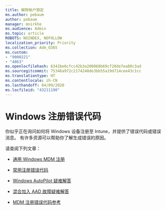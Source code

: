 ```yaml
---
title: 解除帐户锁定
ms.author: pebaum
author: pebaum
manager: mnirkhe
ms.audience: Admin
ms.topic: article
ROBOTS: NOINDEX, NOFOLLOW
localization_priority: Priority
ms.collection: Adm_O365
ms.custom:
- "9000221"
- "4863"
ms.openlocfilehash: 6341be6cfcc42b3a200868b69cf28de7ea80c3ad
ms.sourcegitcommit: 75346a972c2174248de3bb55a19d714cee43c1cc
ms.translationtype: HT
ms.contentlocale: zh-CN
ms.lasthandoff: 04/09/2020
ms.locfileid: "43211190"
---
```

# <a name="windows-enrolment-error-codes"></a>Windows 注册错误代码

你似乎正在询问如何将 Windows 设备注册至 Intune，并提供了错误代码或错误消息。 有许多资源可以帮助你了解生成错误的原因。
 
请查阅下列文章：

- [通用 Windows MDM 注册](https://docs.microsoft.com/mem/intune/enrollment/troubleshoot-windows-enrollment-errors)

- [常用注册错误代码](https://docs.microsoft.com/mem/intune/enrollment/troubleshoot-device-enrollment-in-intune#general-enrollment-error-codes)

- [Windows AutoPilot 疑难解答](https://docs.microsoft.com/windows/deployment/windows-autopilot/troubleshooting)

- [混合加入 AAD 故障疑难解答](https://docs.microsoft.com/azure/active-directory/devices/troubleshoot-hybrid-join-windows-current)

- [MDM 注册错误代码参考](https://docs.microsoft.com/windows/win32/mdmreg/mdm-registration-constants)
